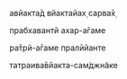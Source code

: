 авйакта̄д вйактайах̣ сарва̄х̣

прабхавантй ахар-а̄гаме

ра̄трй-а̄гаме пралӣйанте

татраива̄вйакта-сам̇джн̃аке